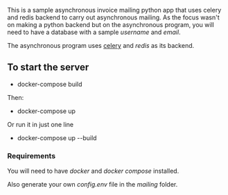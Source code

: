 This is a sample asynchronous invoice mailing python app that uses celery and redis backend to carry out asynchronous mailing.
As the focus wasn't on making a python backend but on the asynchronous program, you will need to have a database with a sample *username* and *email*.

The asynchronous program uses [celery](https://docs.celeryproject.org/en/stable/getting-started/first-steps-with-celery.html) and _redis_ as its backend.

## To start the server

- docker-compose build

Then:

- docker-compose up

Or run it in just one line 

- docker-compose up --build

### Requirements

You will need to have _docker_ and _docker compose_ installed.

Also generate your own *config.env* file in the _mailing_ folder.

